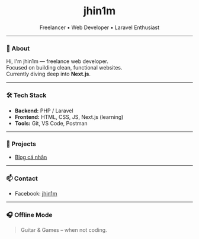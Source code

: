 <h1 align="center">jhin1m</h1>
<p align="center">
  Freelancer • Web Developer • Laravel Enthusiast  
</p>

---

### 🚀 About

Hi, I'm jhin1m — freelance web developer.  
Focused on building clean, functional websites.  
Currently diving deep into **Next.js**.

---

### 🛠️ Tech Stack

- **Backend:** PHP / Laravel
- **Frontend:** HTML, CSS, JS, Next.js (learning)
- **Tools:** Git, VS Code, Postman

---

### 📁 Projects

- [Blog cá nhân](https://github.com/jhin1m/jhin1m.github.io)

---

### 📫 Contact

- Facebook: [jhin1m](https://facebook.com/jhin1m)

---

### 🎧 Offline Mode

> Guitar & Games – when not coding.
